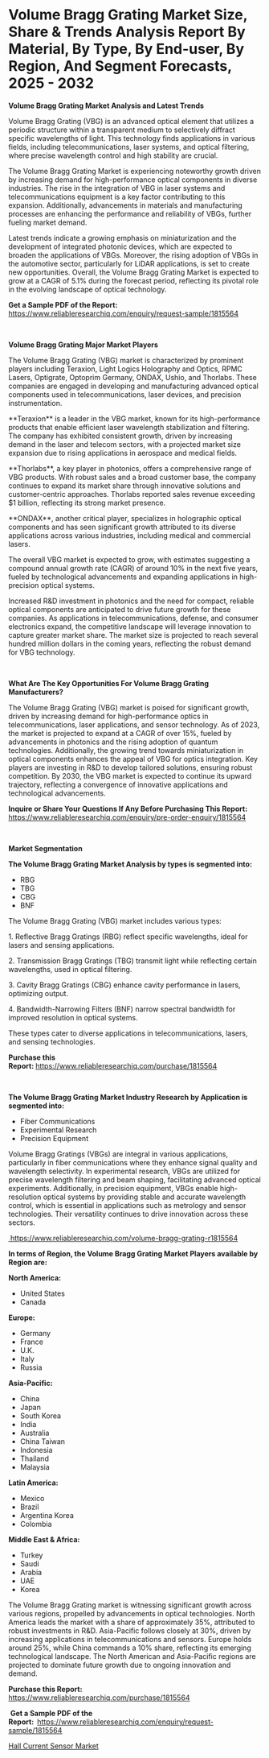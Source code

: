 <p><h1>Volume Bragg Grating Market Size, Share & Trends Analysis Report By Material, By Type, By End-user, By Region, And Segment Forecasts, 2025 - 2032</h1></p><p><strong>Volume Bragg Grating Market Analysis and Latest Trends</strong></p>
<p><p>Volume Bragg Grating (VBG) is an advanced optical element that utilizes a periodic structure within a transparent medium to selectively diffract specific wavelengths of light. This technology finds applications in various fields, including telecommunications, laser systems, and optical filtering, where precise wavelength control and high stability are crucial.</p><p>The Volume Bragg Grating Market is experiencing noteworthy growth driven by increasing demand for high-performance optical components in diverse industries. The rise in the integration of VBG in laser systems and telecommunications equipment is a key factor contributing to this expansion. Additionally, advancements in materials and manufacturing processes are enhancing the performance and reliability of VBGs, further fueling market demand.</p><p>Latest trends indicate a growing emphasis on miniaturization and the development of integrated photonic devices, which are expected to broaden the applications of VBGs. Moreover, the rising adoption of VBGs in the automotive sector, particularly for LiDAR applications, is set to create new opportunities. Overall, the Volume Bragg Grating Market is expected to grow at a CAGR of 5.1% during the forecast period, reflecting its pivotal role in the evolving landscape of optical technology.</p></p>
<p><strong>Get a Sample PDF of the Report:&nbsp;</strong> <a href="https://www.reliableresearchiq.com/enquiry/request-sample/1815564?utm_campaign=2101&utm_medium=2&utm_source=Github&utm_content=ia&utm_term=11022025&utm_id=volume-bragg-grating">https://www.reliableresearchiq.com/enquiry/request-sample/1815564</a></p>
<p>&nbsp;</p>
<p><strong>Volume Bragg Grating Major Market Players</strong></p>
<p><p>The Volume Bragg Grating (VBG) market is characterized by prominent players including Teraxion, Light Logics Holography and Optics, RPMC Lasers, Optigrate, Optoprim Germany, ONDAX, Ushio, and Thorlabs. These companies are engaged in developing and manufacturing advanced optical components used in telecommunications, laser devices, and precision instrumentation.</p><p>**Teraxion** is a leader in the VBG market, known for its high-performance products that enable efficient laser wavelength stabilization and filtering. The company has exhibited consistent growth, driven by increasing demand in the laser and telecom sectors, with a projected market size expansion due to rising applications in aerospace and medical fields.</p><p>**Thorlabs**, a key player in photonics, offers a comprehensive range of VBG products. With robust sales and a broad customer base, the company continues to expand its market share through innovative solutions and customer-centric approaches. Thorlabs reported sales revenue exceeding $1 billion, reflecting its strong market presence.</p><p>**ONDAX**, another critical player, specializes in holographic optical components and has seen significant growth attributed to its diverse applications across various industries, including medical and commercial lasers. </p><p>The overall VBG market is expected to grow, with estimates suggesting a compound annual growth rate (CAGR) of around 10% in the next five years, fueled by technological advancements and expanding applications in high-precision optical systems.</p><p>Increased R&D investment in photonics and the need for compact, reliable optical components are anticipated to drive future growth for these companies. As applications in telecommunications, defense, and consumer electronics expand, the competitive landscape will leverage innovation to capture greater market share. The market size is projected to reach several hundred million dollars in the coming years, reflecting the robust demand for VBG technology.</p></p>
<p>&nbsp;</p>
<p><strong>What Are The Key Opportunities For Volume Bragg Grating Manufacturers?</strong></p>
<p><p>The Volume Bragg Grating (VBG) market is poised for significant growth, driven by increasing demand for high-performance optics in telecommunications, laser applications, and sensor technology. As of 2023, the market is projected to expand at a CAGR of over 15%, fueled by advancements in photonics and the rising adoption of quantum technologies. Additionally, the growing trend towards miniaturization in optical components enhances the appeal of VBG for optics integration. Key players are investing in R&D to develop tailored solutions, ensuring robust competition. By 2030, the VBG market is expected to continue its upward trajectory, reflecting a convergence of innovative applications and technological advancements.</p></p>
<p><strong>Inquire or Share Your Questions If Any Before Purchasing This Report:</strong> <a href="https://www.reliableresearchiq.com/enquiry/pre-order-enquiry/1815564?utm_campaign=2101&utm_medium=2&utm_source=Github&utm_content=ia&utm_term=11022025&utm_id=volume-bragg-grating">https://www.reliableresearchiq.com/enquiry/pre-order-enquiry/1815564</a></p>
<p>&nbsp;</p>
<p><strong>Market Segmentation</strong></p>
<p><strong>The Volume Bragg Grating Market Analysis by types is segmented into:</strong></p>
<p><ul><li>RBG</li><li>TBG</li><li>CBG</li><li>BNF</li></ul></p>
<p><p>The Volume Bragg Grating (VBG) market includes various types: </p><p>1. Reflective Bragg Gratings (RBG) reflect specific wavelengths, ideal for lasers and sensing applications.</p><p>2. Transmission Bragg Gratings (TBG) transmit light while reflecting certain wavelengths, used in optical filtering.</p><p>3. Cavity Bragg Gratings (CBG) enhance cavity performance in lasers, optimizing output.</p><p>4. Bandwidth-Narrowing Filters (BNF) narrow spectral bandwidth for improved resolution in optical systems. </p><p>These types cater to diverse applications in telecommunications, lasers, and sensing technologies.</p></p>
<p><strong>Purchase this Report:&nbsp;</strong><a href="https://www.reliableresearchiq.com/purchase/1815564?utm_campaign=2101&utm_medium=2&utm_source=Github&utm_content=ia&utm_term=11022025&utm_id=volume-bragg-grating">https://www.reliableresearchiq.com/purchase/1815564</a></p>
<p>&nbsp;</p>
<p><strong>The Volume Bragg Grating Market Industry Research by Application is segmented into:</strong></p>
<p><ul><li>Fiber Communications</li><li>Experimental Research</li><li>Precision Equipment</li></ul></p>
<p><p>Volume Bragg Gratings (VBGs) are integral in various applications, particularly in fiber communications where they enhance signal quality and wavelength selectivity. In experimental research, VBGs are utilized for precise wavelength filtering and beam shaping, facilitating advanced optical experiments. Additionally, in precision equipment, VBGs enable high-resolution optical systems by providing stable and accurate wavelength control, which is essential in applications such as metrology and sensor technologies. Their versatility continues to drive innovation across these sectors.</p></p>
<p><a href="https://www.reliableresearchiq.com/volume-bragg-grating-r1815564?utm_campaign=2101&utm_medium=2&utm_source=Github&utm_content=ia&utm_term=11022025&utm_id=volume-bragg-grating">&nbsp;https://www.reliableresearchiq.com/volume-bragg-grating-r1815564</a></p>
<p><strong>In terms of Region, the Volume Bragg Grating Market Players available by Region are:</strong></p>
<p>
    <p> <strong> North America: </strong>
        <ul>
            <li>United States</li>
            <li>Canada</li>
        </ul>
        </p> 
    <p> <strong> Europe: </strong>
        <ul>
            <li>Germany</li>
            <li>France</li>
            <li>U.K.</li>
            <li>Italy</li>
            <li>Russia</li>
        </ul>
        </p> 
    <p> <strong> Asia-Pacific: </strong>
        <ul>
            <li>China</li>
            <li>Japan</li>
            <li>South Korea</li>
            <li>India</li>
            <li>Australia</li>
            <li>China Taiwan</li>
            <li>Indonesia</li>
            <li>Thailand</li>
            <li>Malaysia</li>
        </ul>
        </p> 
    <p> <strong> Latin America: </strong>
        <ul>
            <li>Mexico</li>
            <li>Brazil</li>
            <li>Argentina Korea</li>
            <li>Colombia</li>
        </ul>
        </p> 
    <p> <strong> Middle East & Africa: </strong>
        <ul>
            <li>Turkey</li>
            <li>Saudi</li>
            <li>Arabia</li>
            <li>UAE</li>
            <li>Korea</li>
        </ul>
    </p>
    </p>
<p><p>The Volume Bragg Grating market is witnessing significant growth across various regions, propelled by advancements in optical technologies. North America leads the market with a share of approximately 35%, attributed to robust investments in R&D. Asia-Pacific follows closely at 30%, driven by increasing applications in telecommunications and sensors. Europe holds around 25%, while China commands a 10% share, reflecting its emerging technological landscape. The North American and Asia-Pacific regions are projected to dominate future growth due to ongoing innovation and demand.</p></p>
<p><strong>Purchase this Report: </strong><a href="https://www.reliableresearchiq.com/purchase/1815564?utm_campaign=2101&utm_medium=2&utm_source=Github&utm_content=ia&utm_term=11022025&utm_id=volume-bragg-grating">https://www.reliableresearchiq.com/purchase/1815564</a></p>
<p>&nbsp;<strong>Get a Sample PDF of the Report:&nbsp;&nbsp;</strong><a href="https://www.reliableresearchiq.com/enquiry/request-sample/1815564?utm_campaign=2101&utm_medium=2&utm_source=Github&utm_content=ia&utm_term=11022025&utm_id=volume-bragg-grating">https://www.reliableresearchiq.com/enquiry/request-sample/1815564</a></p>
<p><strong></strong></p>
<p><p><a href="https://github.com/SanjidaMahmud54/Market-Research-Report-List-1/blob/main/hall-current-sensor-market.md?utm_campaign=2101&utm_medium=2&utm_source=Github&utm_content=ia&utm_term=11022025&utm_id=volume-bragg-grating">Hall Current Sensor Market</a></p></p>